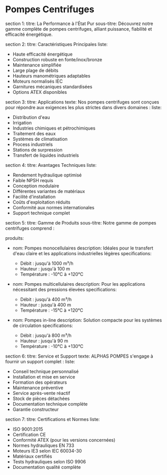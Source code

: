 # Pompes Centrifuges

section 1:
titre: La Performance à l'État Pur
sous-titre: Découvrez notre gamme complète de pompes centrifuges, alliant puissance, fiabilité et efficacité énergétique.

section 2:
titre: Caractéristiques Principales
liste:
- Haute efficacité énergétique
- Construction robuste en fonte/inox/bronze
- Maintenance simplifiée
- Large plage de débits
- Hauteurs manométriques adaptables
- Moteurs normalisés IEC
- Garnitures mécaniques standardisées
- Options ATEX disponibles

section 3:
titre: Applications
texte: Nos pompes centrifuges sont conçues pour répondre aux exigences les plus strictes dans divers domaines :
liste:
- Distribution d'eau
- Irrigation
- Industries chimiques et pétrochimiques
- Traitement des eaux
- Systèmes de climatisation
- Process industriels
- Stations de surpression
- Transfert de liquides industriels

section 4:
titre: Avantages Techniques
liste:
- Rendement hydraulique optimisé
- Faible NPSH requis
- Conception modulaire
- Différentes variantes de matériaux
- Facilité d'installation
- Coûts d'exploitation réduits
- Conformité aux normes internationales
- Support technique complet

section 5:
titre: Gamme de Produits
sous-titre: Notre gamme de pompes centrifuges comprend :

produits:
- nom: Pompes monocellulaires
  description: Idéales pour le transfert d'eau claire et les applications industrielles légères
  specifications:
    - Débit : jusqu'à 1000 m³/h
    - Hauteur : jusqu'à 100 m
    - Température : -10°C à +120°C

- nom: Pompes multicellulaires
  description: Pour les applications nécessitant des pressions élevées
  specifications:
    - Débit : jusqu'à 400 m³/h
    - Hauteur : jusqu'à 400 m
    - Température : -15°C à +120°C

- nom: Pompes in-line
  description: Solution compacte pour les systèmes de circulation
  specifications:
    - Débit : jusqu'à 800 m³/h
    - Hauteur : jusqu'à 90 m
    - Température : -10°C à +130°C

section 6:
titre: Service et Support
texte: ALPHAS POMPES s'engage à fournir un support complet :
liste:
- Conseil technique personnalisé
- Installation et mise en service
- Formation des opérateurs
- Maintenance préventive
- Service après-vente réactif
- Stock de pièces détachées
- Documentation technique complète
- Garantie constructeur

section 7:
titre: Certifications et Normes
liste:
- ISO 9001:2015
- Certification CE
- Conformité ATEX (pour les versions concernées)
- Normes hydrauliques EN 733
- Moteurs IE3 selon IEC 60034-30
- Matériaux certifiés
- Tests hydrauliques selon ISO 9906
- Documentation qualité complète
